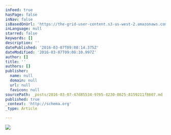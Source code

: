 ```yaml
---
inFeed: true
hasPage: false
inNav: false
isBasedOnUrl: 'https://the-grid-user-content.s3-us-west-2.amazonaws.com/568ed232-4d7f-4248-9331-a0a9fbf4fb71.png'
inLanguage: null
starred: false
keywords: []
description: ''
datePublished: '2016-03-07T09:08:14.375Z'
dateModified: '2016-03-07T09:08:10.997Z'
author: []
title: ''
authors: []
publisher:
  name: null
  domain: null
  url: null
  favicon: null
sourcePath: _posts/2016-03-07-47d85534-9765-4230-8625-8159211f8607.md
published: true
_context: 'http://schema.org'
_type: Article

---
```

![](https://the-grid-user-content.s3-us-west-2.amazonaws.com/568ed232-4d7f-4248-9331-a0a9fbf4fb71.png)